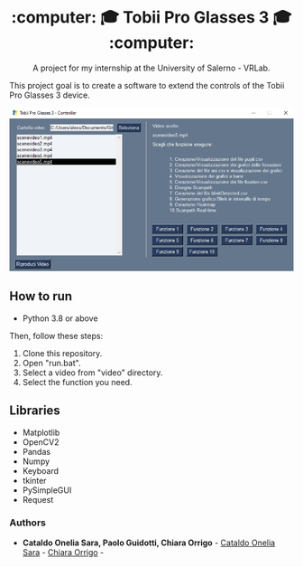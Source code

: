 <h1 align = "center">  :computer: 🎓 Tobii Pro Glasses 3 🎓 :computer: </h1>

<p align = "center"> A project for my internship at the University of Salerno - VRLab.</p>

<p> This project goal is to create a software to extend the controls of the Tobii Pro Glasses 3 device. </p>
   
<div align = "center"> <img  src = "readmeAssets\softwareInterface.png" width = "740" heigth = "520"> </div>

## How to run

- Python 3.8 or above

Then, follow these steps: 
1. Clone this repository.
2. Open "run.bat".
3. Select a video from "video" directory.
4. Select the function you need.

## Libraries
- Matplotlib
- OpenCV2
- Pandas
- Numpy
- Keyboard
- tkinter
- PySimpleGUI
- Request

### Authors
* **Cataldo Onelia Sara, Paolo Guidotti, Chiara Orrigo** - [Cataldo Onelia Sara](https://github.com/cataldosara98) - [Chiara Orrigo](https://github.com/chiaraOR) -


